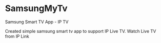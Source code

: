 # SamsungMyTv
Samsung Smart TV App - IP TV

Created simple samsung smart tv app to support IP Live TV. Watch Live TV from IP Link
